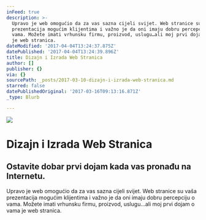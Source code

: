 ```yaml
---
inFeed: true
description: >-
  Upravo je web omogućio da za vas sazna cijeli svijet. Web stranice su vaša
  prezentacija mogućim klijentima i važno je da oni imaju dobru percepciju o
  vama. Možete imati vrhunsku firmu, proizvod, uslugu…ali moj prvi dojam o vama
  je web stranica.
dateModified: '2017-04-04T13:24:37.875Z'
datePublished: '2017-04-04T13:24:39.896Z'
title: Dizajn i Izrada Web Stranica
author: []
publisher: {}
via: {}
sourcePath: _posts/2017-03-10-dizajn-i-izrada-web-stranica.md
starred: false
datePublishedOriginal: '2017-03-16T09:13:16.871Z'
_type: Blurb

---
```

![](https://the-grid-user-content.s3-us-west-2.amazonaws.com/2a493481-1e5c-4450-9887-0bb51a0d8847.jpg)

# Dizajn i Izrada Web Stranica

## Ostavite dobar prvi dojam kada vas pronađu na Internetu.

Upravo je web omogućio da za vas sazna cijeli svijet. Web stranice su vaša prezentacija mogućim klijentima i važno je da oni imaju dobru percepciju o vama. Možete imati vrhunsku firmu, proizvod, uslugu...ali moj prvi dojam o vama je web stranica.
